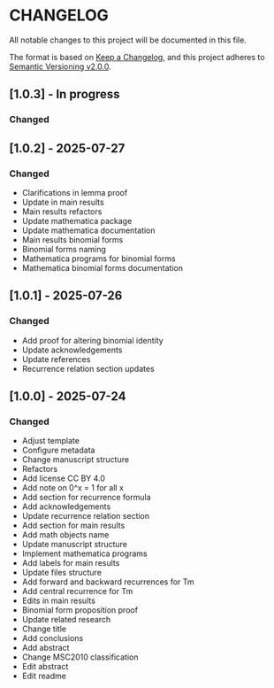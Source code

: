 # CHANGELOG

All notable changes to this project will be documented in this file.

The format is based on [Keep a Changelog](https://keepachangelog.com/en/1.0.0/),
and this project adheres to [Semantic Versioning v2.0.0](https://semver.org/spec/v2.0.0.html).

## [1.0.3] - In progress

### Changed

## [1.0.2] - 2025-07-27

### Changed

- Clarifications in lemma proof
- Update in main results
- Main results refactors
- Update mathematica package
- Update mathematica documentation
- Main results binomial forms
- Binomial forms naming
- Mathematica programs for binomial forms
- Mathematica binomial forms documentation

## [1.0.1] - 2025-07-26

### Changed

- Add proof for altering binomial identity
- Update acknowledgements
- Update references
- Recurrence relation section updates

## [1.0.0] - 2025-07-24

### Changed

- Adjust template
- Configure metadata
- Change manuscript structure
- Refactors
- Add license CC BY 4.0
- Add note on 0^x = 1 for all x
- Add section for recurrence formula
- Add acknowledgements
- Update recurrence relation section
- Add section for main results
- Add math objects name
- Update manuscript structure
- Implement mathematica programs
- Add labels for main results
- Update files structure
- Add forward and backward recurrences for Tm
- Add central recurrence for Tm
- Edits in main results
- Binomial form proposition proof
- Update related research
- Change title
- Add conclusions
- Add abstract
- Change MSC2010 classification
- Edit abstract
- Edit readme
